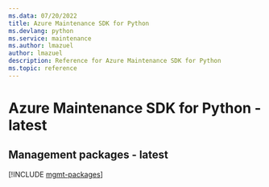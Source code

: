 ```yaml
---
ms.data: 07/20/2022
title: Azure Maintenance SDK for Python
ms.devlang: python
ms.service: maintenance
ms.author: lmazuel
author: lmazuel
description: Reference for Azure Maintenance SDK for Python
ms.topic: reference
---
```

# Azure Maintenance SDK for Python - latest

## Management packages - latest
[!INCLUDE [mgmt-packages](maintenance-mgmt-index.md)]
